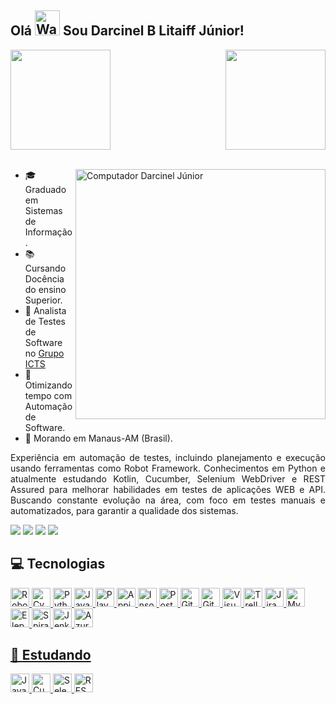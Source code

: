## Olá </a><img src="https://raw.githubusercontent.com/Tarikul-Islam-Anik/Animated-Fluent-Emojis/master/Emojis/Hand%20gestures/Waving%20Hand.png" alt="Waving Hand" width="40" height="40" /> Sou Darcinel B Litaiff Júnior!

<div>
  <a href="https://github.com/DarcinelLitaiffJr?tab=repositories">
  <img  height="160em" src="https://github-readme-stats.vercel.app/api?username=DarcinelLitaiffJr&show_icons=true&theme=tokyonight"/>
  <img align="right" height="160em" src="https://github-readme-stats.vercel.app/api/top-langs/?username=DarcinelLitaiffJr&theme=tokyonight&hide_border=false&layout=compact"/>
</div>
<br>

<a href="https://www.linkedin.com/in/darcinel-barbosa-litaiff-j%C3%BAnior-2a15aa114/"> <img src="https://raw.githubusercontent.com/MicaelliMedeiros/micaellimedeiros/master/image/computer-illustration.png" min-width="400px" max-width="400px" width="400px" align="right" alt="Computador Darcinel Júnior"></a>

- 🎓 Graduado em Sistemas de Informação.
- 📚 Cursando Docência do ensino Superior.
- 💼 Analista de Testes de Software no [Grupo ICTS](https://www.grupoicts.com.br/)
- 🤖 Otimizando tempo com Automação de Software.
- 📍 Morando em Manaus-AM (Brasil).

<p align="justify"> 
Experiência em automação de testes, incluindo planejamento e execução usando ferramentas como Robot Framework. Conhecimentos em Python e atualmente estudando Kotlin, Cucumber, Selenium WebDriver e REST Assured para melhorar habilidades em testes de aplicações WEB e API. Buscando constante evolução na área, com foco em testes manuais e automatizados, para garantir a qualidade dos sistemas.
</p>

<a href="https://www.linkedin.com/in/darcinel-barbosa-litaiff-j%C3%BAnior-2a15aa114/" target="_blank"><img src="https://img.shields.io/badge/-LinkedIn-%230077B5?style=for-the-badge&logo=linkedin&logoColor=white" target="_blank"></a>
<a href="https://gitlab.com/DarcinelLitaiffJr" target="_blank"><img src="https://img.shields.io/badge/GitLab-330F63?style=for-the-badge&logo=gitlab&logoColor=white" target="_blank"></a>
<a href="https://medium.com/@darcinel.litaiff.junior" target="_blank"><img src="https://img.shields.io/badge/medium-%2312100E.svg?&style=for-the-badge&logo=medium&logoColor=white" target="_blank"></a>
<a href = "mailto:darcinel.litaiffjunior@gmail.com"><img src="https://img.shields.io/badge/Gmail-D14836?style=for-the-badge&logo=gmail&logoColor=white" target="_blank"></a>

## 💻 Tecnologias

<div>
</a> <a href="https://robotframework.org/" target=_blank" rel"noreferrer"> <img alt="Robot Framework" height="30" width="30" src="https://seeklogo.com/images/R/robot-framework-logo-FED576FF0B-seeklogo.com.png">
</a> <a href="https://www.cypress.io/" target=_blank" rel"noreferrer"> <img alt="Cypress" height="30" width="30" src="https://i0.wp.com/blog.knoldus.com/wp-content/uploads/2022/03/cypress.png?w=364&ssl=1">
</a> <a href="https://www.python.org/" target=_blank" rel"noreferrer"> <img alt="Python" height="30" width="30" src="https://seeklogo.com/images/P/python-logo-A32636CAA3-seeklogo.com.png">
</a> <a href="https://www.javascript.com/" target=_blank" rel"noreferrer"> <img alt="Javascript" height="30" width="30" src="https://seeklogo.com/images/J/javascript-js-logo-2949701702-seeklogo.com.png">
</a> <a href="https://playwright.dev/" target=_blank" rel"noreferrer"> <img alt="Playwright" height="30" width="30" src="https://seeklogo.com/images/P/playwright-logo-22FA8B9E63-seeklogo.com.png">
</a> <a href="https://appium.io/" target=_blank" rel"noreferrer"> <img alt="Appium" height="30" width="30" src="https://seeklogo.com/images/A/appium-logo-2AB368AF4A-seeklogo.com.png">
</a> <a href="https://insomnia.rest/download" target=_blank" rel"noreferrer"> <img alt="Insomnia" height="30" width="30" src="https://seeklogo.com/images/I/insomnia-logo-A35E09EB19-seeklogo.com.png">
</a> <a href="https://www.postman.com/" target=_blank" rel"noreferrer"> <img alt="Postman" height="30" width="30" src="https://seeklogo.com/images/P/postman-logo-0087CA0D15-seeklogo.com.png">
</a> <a href="https://git-scm.com/" target=_blank" rel"noreferrer"> <img alt="Git" height="30" width="30" src="https://seeklogo.com/images/G/git-logo-CD8D6F1C09-seeklogo.com.png">
</a> <a href="https://about.gitlab.com/" target=_blank" rel"noreferrer"> <img alt="GitLab" height="30" width="30" src="https://seeklogo.com/images/G/gitlab-logo-757620E430-seeklogo.com.png">
</a> <a href="https://code.visualstudio.com/" target=_blank" rel"noreferrer"> <img alt="Visual Studio Code" height="30" width="30" src="https://seeklogo.com/images/V/visual-studio-code-logo-449D71944F-seeklogo.com.png">
</a> <a href="https://trello.com/" target=_blank" rel"noreferrer"> <img alt="Trello" height="30" width="30" src="https://seeklogo.com/images/T/trello-logo-CE7B690E34-seeklogo.com.png">
</a> <a href=https://www.atlassian.com/software/jira/work-management" target=_blank" rel"noreferrer"> <img alt="Jira" height="30" width="30" src="https://seeklogo.com/images/J/jira-logo-C71F8C0324-seeklogo.com.png">
</a> <a href="https://www.mysql.com/" target=_blank" rel"noreferrer"> <img alt="MySQL" height="30" width="30" src="https://seeklogo.com/images/M/mysql-logo-69B39F7D18-seeklogo.com.png">
</a> <a href="https://www.elephantsql.com/" target=_blank" rel"noreferrer"> <img alt="ElephantSQL" height="30" width="30" src="https://upload.wikimedia.org/wikipedia/commons/thumb/2/29/Postgresql_elephant.svg/1200px-Postgresql_elephant.svg.png">
</a> <a href="https://www.inflectra.com/" target=_blank" rel"noreferrer"> <img alt="SpiraTest" height="30" width="30" src="https://www.inflectra.com/Images/Media-Kit/inflectra-icon-transparent.png">
</a> <a href="https://www.jenkins.io/" target=_blank" rel"noreferrer"> <img alt="Jenkins" height="30" width="30" src="https://upload.wikimedia.org/wikipedia/commons/e/e9/Jenkins_logo.svg">
</a> <a href="https://azure.microsoft.com/en-us/products/devops/" target=_blank" rel"noreferrer"> <img alt="Azure DevOps" height="30" width="30" src="https://seeklogo.com/images/A/azure-devops-logo-E7364216A7-seeklogo.com.png">
</div>

## 🚀 Estudando

<div>
</a> <a href="https://www.java.com/" target=_blank" rel"noreferrer"> <img alt="Java" height="30" width="30" src="https://seeklogo.com/images/J/java-logo-7F8B35BAB3-seeklogo.com.png">
</a> <a href="https://cucumber.io/" target=_blank" rel"noreferrer"> <img alt="Cucumber" height="30" width="30" src="https://seeklogo.com/images/C/cucumber-logo-D727C551CE-seeklogo.com.png">
</a> <a href="https://www.selenium.dev/" target=_blank" rel"noreferrer"> <img alt="Selenium WebDriver" height="30" width="30" src="https://seeklogo.com/images/S/selenium-logo-A1B53CEFB0-seeklogo.com.png">
</a> <a href="https://rest-assured.io/" target=_blank" rel"noreferrer"> <img alt="REST Assured" height="30" width="30" src="https://rest-assured.io/img/logo-transparent.png">
</div> 
